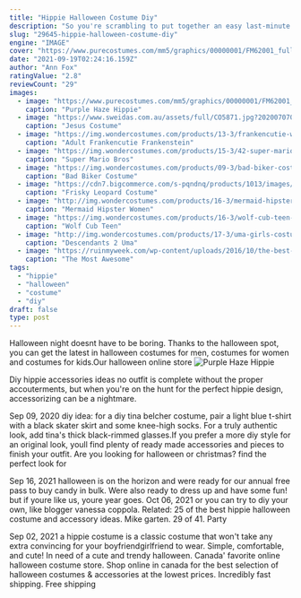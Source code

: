 ```yaml
---
title: "Hippie Halloween Costume Diy"
description: "So you're scrambling to put together an easy last-minute halloween costume on or just before october 31. Your attempt at an easy halloween costume may leave something to be desired, but with these"
slug: "29645-hippie-halloween-costume-diy"
engine: "IMAGE"
cover: "https://www.purecostumes.com/mm5/graphics/00000001/FM62001_full_1.jpg"
date: "2021-09-19T02:24:16.159Z"
author: "Ann Fox"
ratingValue: "2.8"
reviewCount: "29"
images:
  - image: "https://www.purecostumes.com/mm5/graphics/00000001/FM62001_full_1.jpg"
    caption: "Purple Haze Hippie"
  - image: "https://www.sweidas.com.au/assets/full/CO5871.jpg?20200707031621"
    caption: "Jesus Costume"
  - image: "https://img.wondercostumes.com/products/13-3/frankencutie-womens-costume.jpg"
    caption: "Adult Frankencutie Frankenstein"
  - image: "https://img.wondercostumes.com/products/15-3/42-super-mario-yoshi-costume.jpg"
    caption: "Super Mario Bros"
  - image: "https://img.wondercostumes.com/products/09-3/bad-biker-costume.jpg"
    caption: "Bad Biker Costume"
  - image: "https://cdn7.bigcommerce.com/s-pqndnq/products/1013/images/12801/JV80079_a__80507.1412621913.400.600.jpg?c=2"
    caption: "Frisky Leopard Costume"
  - image: "http://img.wondercostumes.com/products/16-3/mermaid-hipster.jpg"
    caption: "Mermaid Hipster Women"
  - image: "https://img.wondercostumes.com/products/16-3/wolf-cub-teen-costume.jpg"
    caption: "Wolf Cub Teen"
  - image: "http://img.wondercostumes.com/products/17-3/uma-girls-costume-set.jpg"
    caption: "Descendants 2 Uma"
  - image: "https://ruinmyweek.com/wp-content/uploads/2016/10/the-best-funny-pictures-of-best-halloween-costumes-che-t-shirt.jpg"
    caption: "The Most Awesome"
tags:
  - "hippie"
  - "halloween"
  - "costume"
  - "diy"
draft: false
type: post
---
```


Halloween night doesnt have to be boring. Thanks to the halloween spot, you can get the latest in halloween costumes for men, costumes for women and costumes for kids.Our halloween online store
![Purple Haze Hippie](https://www.purecostumes.com/mm5/graphics/00000001/FM62001_full_1.jpg "Purple Haze Hippie")

Diy hippie accessories ideas no outfit is complete without the proper accouterments, but when you&#39;re on the hunt for the perfect hippie design, accessorizing can be a nightmare.
<!--inArticleAds-->

<!--galleryOne-->

Sep 09, 2020 diy idea: for a diy tina belcher costume, pair a light blue t-shirt with a black skater skirt and some knee-high socks. For a truly authentic look, add tina's thick black-rimmed glasses.If you prefer a more diy style for an original look, youll find plenty of ready made accessories and pieces to finish your outfit. Are you looking for halloween or christmas? find the perfect look for
<!--inArticleAds-->

<!--galleryTwo-->

Sep 16, 2021 halloween is on the horizon and were ready for our annual free pass to buy candy in bulk. Were also ready to dress up and have some fun! but if youre like us, youre year goes. Oct 06, 2021 or you can try to diy your own, like blogger vanessa coppola.  Related: 25 of the best hippie halloween costume and accessory ideas. Mike garten. 29 of 41. Party
<!--galleryThree-->

Sep 02, 2021 a hippie costume is a classic costume that won't take any extra convincing for your boyfriendgirlfriend to wear. Simple, comfortable, and cute!  In need of a cute and trendy halloween. Canada' favorite online halloween costume store. Shop online in canada for the best selection of halloween costumes & accessories at the lowest prices. Incredibly fast shipping. Free shipping